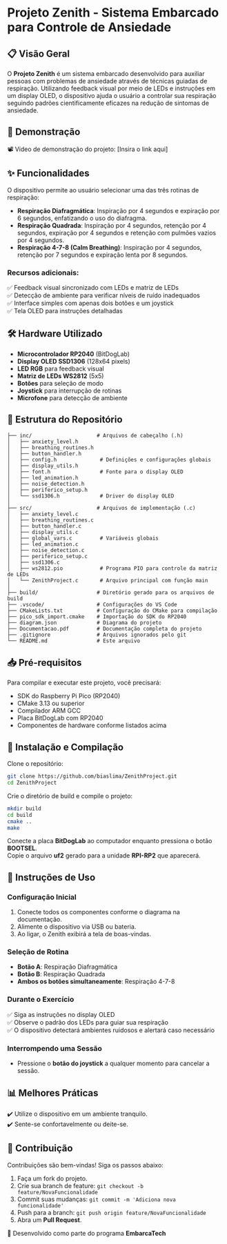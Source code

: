 # Projeto Zenith - Sistema Embarcado para Controle de Ansiedade

## 📋 Visão Geral
O **Projeto Zenith** é um sistema embarcado desenvolvido para auxiliar pessoas com problemas de ansiedade através de técnicas guiadas de respiração. Utilizando feedback visual por meio de LEDs e instruções em um display OLED, o dispositivo ajuda o usuário a controlar sua respiração seguindo padrões cientificamente eficazes na redução de sintomas de ansiedade.

## 🎥 Demonstração
📽️ Vídeo de demonstração do projeto: [Insira o link aqui]

## ✨ Funcionalidades
O dispositivo permite ao usuário selecionar uma das três rotinas de respiração:

- **Respiração Diafragmática**: Inspiração por 4 segundos e expiração por 6 segundos, enfatizando o uso do diafragma.
- **Respiração Quadrada**: Inspiração por 4 segundos, retenção por 4 segundos, expiração por 4 segundos e retenção com pulmões vazios por 4 segundos.
- **Respiração 4-7-8 (Calm Breathing)**: Inspiração por 4 segundos, retenção por 7 segundos e expiração lenta por 8 segundos.

### Recursos adicionais:
✅ Feedback visual sincronizado com LEDs e matriz de LEDs  
✅ Detecção de ambiente para verificar níveis de ruído inadequados  
✅ Interface simples com apenas dois botões e um joystick  
✅ Tela OLED para instruções detalhadas  

## 🛠️ Hardware Utilizado
- **Microcontrolador RP2040** (BitDogLab)
- **Display OLED SSD1306** (128x64 pixels)
- **LED RGB** para feedback visual
- **Matriz de LEDs WS2812** (5x5)
- **Botões** para seleção de modo
- **Joystick** para interrupção de rotinas
- **Microfone** para detecção de ambiente

## 📁 Estrutura do Repositório
```
├── inc/                     # Arquivos de cabeçalho (.h)
│   ├── anxiety_level.h
│   ├── breathing_routines.h
│   ├── button_handler.h
│   ├── config.h              # Definições e configurações globais
│   ├── display_utils.h
│   ├── font.h                # Fonte para o display OLED
│   ├── led_animation.h
│   ├── noise_detection.h
│   ├── periferico_setup.h
│   └── ssd1306.h             # Driver do display OLED
│
├── src/                     # Arquivos de implementação (.c)
│   ├── anxiety_level.c
│   ├── breathing_routines.c
│   ├── button_handler.c
│   ├── display_utils.c
│   ├── global_vars.c         # Variáveis globais
│   ├── led_animation.c
│   ├── noise_detection.c
│   ├── periferico_setup.c
│   ├── ssd1306.c
│   ├── ws2812.pio            # Programa PIO para controle da matriz de LEDs
│   └── ZenithProject.c       # Arquivo principal com função main
│
├── build/                   # Diretório gerado para os arquivos de build
├── .vscode/                 # Configurações do VS Code
├── CMakeLists.txt           # Configuração do CMake para compilação
├── pico_sdk_import.cmake    # Importação do SDK do RP2040
├── diagram.json             # Diagrama do projeto
├── Documentacao.pdf         # Documentação completa do projeto
├── .gitignore               # Arquivos ignorados pelo git
└── README.md                # Este arquivo
```

## 📥 Pré-requisitos
Para compilar e executar este projeto, você precisará:
- SDK do Raspberry Pi Pico (RP2040)
- CMake 3.13 ou superior
- Compilador ARM GCC
- Placa BitDogLab com RP2040
- Componentes de hardware conforme listados acima

## 🔧 Instalação e Compilação

Clone o repositório:
```bash
git clone https://github.com/biaslima/ZenithProject.git
cd ZenithProject
```

Crie o diretório de build e compile o projeto:
```bash
mkdir build
cd build
cmake ..
make
```

Conecte a placa **BitDogLab** ao computador enquanto pressiona o botão **BOOTSEL**.  
Copie o arquivo **uf2** gerado para a unidade **RPI-RP2** que aparecerá.

## 📝 Instruções de Uso

### Configuração Inicial
1. Conecte todos os componentes conforme o diagrama na documentação.
2. Alimente o dispositivo via USB ou bateria.
3. Ao ligar, o Zenith exibirá a tela de boas-vindas.

### Seleção de Rotina
- **Botão A**: Respiração Diafragmática
- **Botão B**: Respiração Quadrada
- **Ambos os botões simultaneamente**: Respiração 4-7-8

### Durante o Exercício
✅ Siga as instruções no display OLED  
✅ Observe o padrão dos LEDs para guiar sua respiração  
✅ O dispositivo detectará ambientes ruidosos e alertará caso necessário  

### Interrompendo uma Sessão
- Pressione o **botão do joystick** a qualquer momento para cancelar a sessão.

## 📊 Melhores Práticas
✔️ Utilize o dispositivo em um ambiente tranquilo.  
✔️ Sente-se confortavelmente ou deite-se.  

## 🤝 Contribuição
Contribuições são bem-vindas! Siga os passos abaixo:
1. Faça um fork do projeto.
2. Crie sua branch de feature: `git checkout -b feature/NovaFuncionalidade`
3. Commit suas mudanças: `git commit -m 'Adiciona nova funcionalidade'`
4. Push para a branch: `git push origin feature/NovaFuncionalidade`
5. Abra um **Pull Request**.

🚀 Desenvolvido como parte do programa **EmbarcaTech**

